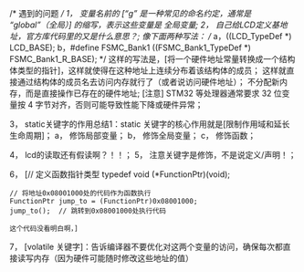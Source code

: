 /* 遇到的问题 */
1， 变量名前的 [“g” 是一种常见的命名约定，通常是 “global”（全局）] 的缩写，表示这些变量是 全局变量;
2， 自己给LCD定义基地址，官方库代码里的又是什么意思？;
	像下面两种写法：
	/*
	a，((LCD_TypeDef *) LCD_BASE);
	b，#define FSMC_Bank1          ((FSMC_Bank1_TypeDef *) FSMC_Bank1_R_BASE);
	*/
	这样的写法是，[将一个硬件地址常量转换成一个结构体类型的指针]，这样就使得在这种地址上连续分布着该结构体的成员；
	这样就直接通过结构体的成员名去访问内存就行了（或者说访问硬件地址）；
	不分配新内存，而是直接操作已存在的硬件地址;
	[注意] STM32 等处理器通常要求 32 位变量按 4 字节对齐，否则可能导致性能下降或硬件异常；
	
3， static关键字的作用总结1：static 关键字的核心作用就是[限制作用域和延长生命周期]；
	a， 修饰局部变量；
	b， 修饰全局变量；
	c， 修饰函数；

4， lcd的读取还有假读啊？！！；
5， 注意关键字是修饰，不是说定义/声明！；

6， [// 定义函数指针类型
	typedef void (*FunctionPtr)(void);

	// 将地址0x08001000处的代码作为函数执行
	FunctionPtr jump_to = (FunctionPtr)0x08001000;
	jump_to();  // 跳转到0x08001000处执行代码

	这个代码没看明白啊，]
7， [volatile 关键字]：告诉编译器不要优化对这两个变量的访问，确保每次都直接读写内存（因为硬件可能随时修改这些地址的值）